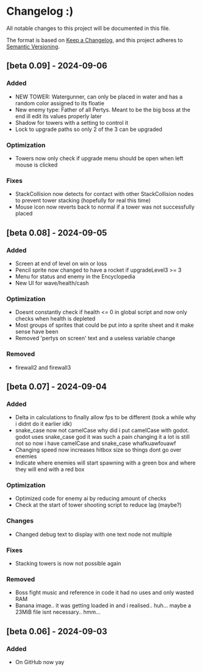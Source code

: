 # Changelog :)

All notable changes to this project will be documented in this file.

The format is based on [Keep a Changelog](https://keepachangelog.com/en/1.1.0/),
and this project adheres to [Semantic Versioning](https://semver.org/spec/v2.0.0.html).


## [beta 0.09] - 2024-09-06

### Added
- NEW TOWER: Watergunner, can only be placed in water and has a random color assigned to its floatie
- New enemy type: Father of all Pertys. Meant to be the big boss at the end ill edit its values properly later
- Shadow for towers with a setting to control it
- Lock to upgrade paths so only 2 of the 3 can be upgraded 

### Optimization
- Towers now only check if upgrade menu should be open when left mouse is clicked

### Fixes
- StackCollision now detects for contact with other StackCollision nodes to prevent tower stacking (hopefully for real this time)
- Mouse icon now reverts back to normal if a tower was not successfully placed


## [beta 0.08] - 2024-09-05

### Added
- Screen at end of level on win or loss
- Pencil sprite now changed to have a rocket if upgradeLevel3 >= 3
- Menu for status and enemy in the Encyclopedia
- New UI for wave/health/cash

### Optimization
- Doesnt constantly check if health <= 0 in global script and now only checks when health is depleted
- Most groups of sprites that could be put into a sprite sheet and it make sense have been
- Removed 'pertys on screen' text and a useless variable change

### Removed
- firewall2 and firewall3



## [beta 0.07] - 2024-09-04

### Added
- Delta in calculations to finally allow fps to be different (took a while why i didnt do it earlier idk)
- snake_case now not camelCase why did i put camelCase with godot. godot uses snake_case god it was such a pain changing it a lot is still not so now i have camelCase and snake_case whafkuawfouawf
- Changing speed now increases hitbox size so things dont go over enemies
- Indicate where enemies will start spawning with a green box and where they will end with a red box

### Optimization
- Optimized code for enemy ai by reducing amount of checks
- Check at the start of tower shooting script to reduce lag (maybe?)


### Changes
- Changed debug text to display with one text node not multiple

### Fixes
- Stacking towers is now not possible again

### Removed
- Boss fight music and reference in code it had no uses and only wasted RAM
- Banana image.. it was getting loaded in and i realised.. huh... maybe a 23MiB file isnt necessary.. hmm...



## [beta 0.06] - 2024-09-03

### Added
- On GitHub now yay
